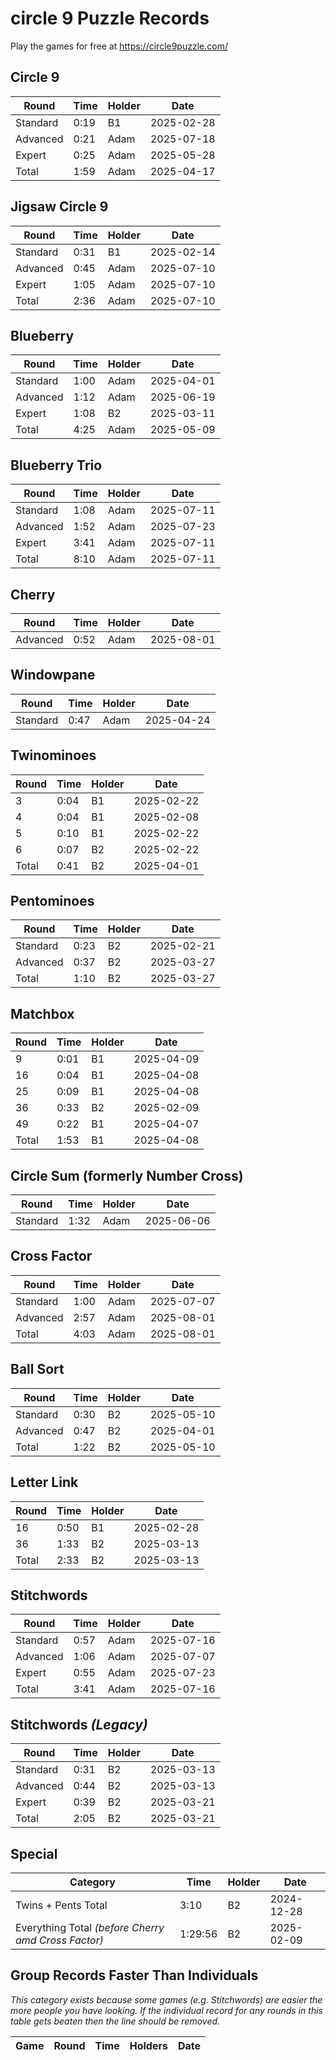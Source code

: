 # circle 9 Puzzle Records

Play the games for free at https://circle9puzzle.com/

## Circle 9 

| Round | Time | Holder | Date |
| ----- | ---- | ------ | ---- |
| Standard | 0:19 | B1 | 2025-02-28 |
| Advanced | 0:21 | Adam | 2025-07-18 |
| Expert | 0:25 | Adam | 2025-05-28 |
| Total | 1:59 | Adam | 2025-04-17 |

## Jigsaw Circle 9

| Round | Time | Holder | Date |
| ----- | ---- | ------ | ---- |
| Standard | 0:31 | B1 | 2025-02-14 |
| Advanced | 0:45 | Adam | 2025-07-10 |
| Expert | 1:05 | Adam | 2025-07-10 |
| Total | 2:36 | Adam | 2025-07-10 |

## Blueberry

| Round | Time | Holder | Date |
| ----- | ---- | ------ | ---- |
| Standard | 1:00 | Adam | 2025-04-01 |
| Advanced | 1:12 | Adam | 2025-06-19 |
| Expert | 1:08 | B2 | 2025-03-11 |
| Total | 4:25 | Adam | 2025-05-09 |

## Blueberry Trio

| Round | Time | Holder | Date |
| ----- | ---- | ------ | ---- |
| Standard | 1:08 | Adam | 2025-07-11 |
| Advanced | 1:52 | Adam | 2025-07-23 |
| Expert | 3:41 | Adam | 2025-07-11 |
| Total | 8:10 | Adam | 2025-07-11 |

## Cherry

| Round | Time | Holder | Date |
| ----- | ---- | ------ | ---- |
| Advanced | 0:52 | Adam | 2025-08-01 |

## Windowpane

| Round | Time | Holder | Date |
| ----- | ---- | ------ | ---- |
| Standard | 0:47 | Adam | 2025-04-24 |

## Twinominoes

| Round | Time | Holder | Date |
| ----- | ---- | ------ | ---- |
| 3 | 0:04 | B1 | 2025-02-22 |
| 4 | 0:04 | B1 | 2025-02-08 |
| 5 | 0:10 | B1 | 2025-02-22 |
| 6 | 0:07 | B2 | 2025-02-22 |
| Total | 0:41 | B2 | 2025-04-01 |

## Pentominoes

| Round | Time | Holder | Date |
| ----- | ---- | ------ | ---- |
| Standard | 0:23 | B2 | 2025-02-21 |
| Advanced | 0:37 | B2 | 2025-03-27 |
| Total | 1:10 | B2 | 2025-03-27 |

## Matchbox

| Round | Time | Holder | Date |
| ----- | ---- | ------ | ---- |
| 9 | 0:01 | B1 | 2025-04-09 |
| 16 | 0:04 | B1 | 2025-04-08 |
| 25 | 0:09 | B1 | 2025-04-08 |
| 36 | 0:33 | B2 | 2025-02-09 |
| 49 | 0:22 | B1 | 2025-04-07 |
| Total | 1:53 | B1 | 2025-04-08 |

## Circle Sum (formerly Number Cross)

| Round | Time | Holder | Date |
| ----- | ---- | ------ | ---- |
| Standard | 1:32 | Adam | 2025-06-06 |

## Cross Factor

| Round | Time | Holder | Date |
| ----- | ---- | ------ | ---- |
| Standard | 1:00 | Adam | 2025-07-07 |
| Advanced | 2:57 | Adam | 2025-08-01 |
| Total | 4:03 | Adam | 2025-08-01 |

## Ball Sort

| Round | Time | Holder | Date |
| ----- | ---- | ------ | ---- |
| Standard | 0:30 | B2 | 2025-05-10 |
| Advanced | 0:47 | B2 | 2025-04-01 |
| Total | 1:22 | B2 | 2025-05-10 |

## Letter Link

| Round | Time | Holder | Date |
| ----- | ---- | ------ | ---- |
| 16 | 0:50 | B1 | 2025-02-28 |
| 36 | 1:33 | B2 | 2025-03-13 |
| Total | 2:33 | B2 | 2025-03-13 |

## Stitchwords

| Round | Time | Holder | Date |
| ----- | ---- | ------ | ---- |
| Standard | 0:57 | Adam | 2025-07-16 |
| Advanced | 1:06 | Adam | 2025-07-07 |
| Expert | 0:55 | Adam | 2025-07-23 |
| Total | 3:41 | Adam | 2025-07-16 |

## Stitchwords *(Legacy)*

| Round | Time | Holder | Date |
| ----- | ---- | ------ | ---- |
| Standard | 0:31 | B2 | 2025-03-13 |
| Advanced | 0:44 | B2 | 2025-03-13 |
| Expert | 0:39 | B2 | 2025-03-21 |
| Total | 2:05 | B2 | 2025-03-21 |

## Special

| Category | Time | Holder | Date |
| -------- | ---- | ------ | ---- |
| Twins + Pents Total | 3:10 | B2 | 2024-12-28 |
| Everything Total *(before Cherry amd Cross Factor)* | 1:29:56 | B2 | 2025-02-09 |

## Group Records Faster Than Individuals

*This category exists because some games (e.g. Stitchwords) are easier the more people you have looking. If the individual record for any rounds in this table gets beaten then the line should be removed.*

| Game | Round | Time | Holders | Date |
| ---- | ----- | ---- | ------- | ---- |
